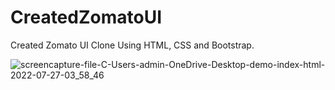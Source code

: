 # CreatedZomatoUI
Created Zomato UI Clone Using HTML, CSS and Bootstrap.

![screencapture-file-C-Users-admin-OneDrive-Desktop-demo-index-html-2022-07-27-03_58_46](https://user-images.githubusercontent.com/107197414/181231303-2feb8bc4-59e5-406c-83f3-816a4e22a986.png)

